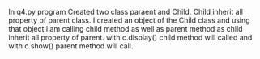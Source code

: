 In q4.py program
Created two class paraent and Child. Child inherit all property of parent class.
I created an object of the Child class and using that object i am calling child 
method as well as parent method as child inherit all property of parent. 
with c.display() child method will called and with c.show() parent method will call.
